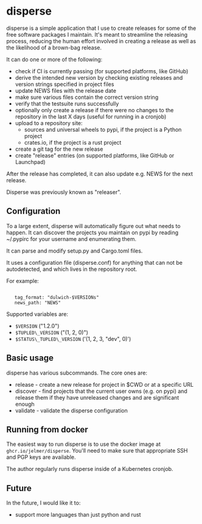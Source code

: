 disperse
========

disperse is a simple application that I use to create releases for some of the free
software packages I maintain. It's meant to streamline the releasing process,
reducing the human effort involved in creating a release as well as the
likelihood of a brown-bag release.

It can do one or more of the following:

* check if CI is currently passing (for supported platforms, like GitHub)
* derive the intended new version by checking existing releases and
   version strings specified in project files
* update NEWS files with the release date
* make sure various files contain the correct version string
* verify that the testsuite runs successfully
* optionally only create a release if there were no changes to the repository
   in the last X days (useful for running in a cronjob)
* upload to a repository site:
  * sources and universal wheels to pypi, if the project is a Python project
  * crates.io, if the project is a rust project
* create a git tag for the new release
* create "release" entries (on supported platforms, like GitHub or Launchpad)

After the release has completed, it can also update e.g. NEWS for the next release.

Disperse was previously known as "releaser".

Configuration
-------------

To a large extent, disperse will automatically figure out what needs to happen.
It can discover the projects you maintain on pypi by reading ~/.pypirc for your
username and enumerating them.

It can parse and modify setup.py and Cargo.toml files.

It uses a configuration file (disperse.conf) for anything that can not be
autodetected, and which lives in the repository root.

For example:

```textpb

   tag_format: "dulwich-$VERSIONs"
   news_path: "NEWS"

```

Supported variables are:

* ``$VERSION`` ("1.2.0")
* ``$TUPLED\_VERSION`` ("(1, 2, 0)")
* ``$STATUS\_TUPLED\_VERSION`` ('(1, 2, 3, "dev", 0)')

Basic usage
-----------

disperse has various subcommands. The core ones are:

* release - create a new release for project in $CWD or at a specific URL
* discover - find projects that the current user owns (e.g. on pypi) and
     release them if they have unreleased changes and are significant enough
* validate - validate the disperse configuration

Running from docker
-------------------

The easiest way to run disperse is to use the docker image at
``ghcr.io/jelmer/disperse``. You'll need to make sure that appropriate SSH
and PGP keys are available.

The author regularly runs disperse inside of a Kubernetes cronjob.

Future
------

In the future, I would like it to:

* support more languages than just python and rust
